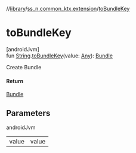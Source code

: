 //[library](../../index.md)/[ss_n.common_ktx.extension](index.md)/[toBundleKey](to-bundle-key.md)

# toBundleKey

[androidJvm]\
fun [String](https://kotlinlang.org/api/latest/jvm/stdlib/kotlin/-string/index.html).[toBundleKey](to-bundle-key.md)(value: [Any](https://kotlinlang.org/api/latest/jvm/stdlib/kotlin/-any/index.html)): [Bundle](https://developer.android.com/reference/kotlin/android/os/Bundle.html)

Create Bundle

#### Return

[Bundle](https://developer.android.com/reference/kotlin/android/os/Bundle.html)

## Parameters

androidJvm

| | |
|---|---|
| value | value |
